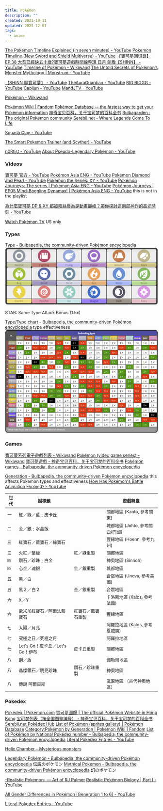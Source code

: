 ```yaml
---
title: Pokémon
description: ""
created: 2021-10-11
updated: 2023-12-01
tags:
  - anime
---
```


[The Pokemon Timeline Explained (in seven minutes) - YouTube](https://www.youtube.com/watch?v=VxEjr4eiSNg)
[Pokemon Timeline (New Sword and Shield Multiverse) - YouTube](https://www.youtube.com/watch?v=alxVx9TR0Ts)
[【寶可夢回憶錄】EP.38 大吾已經快五十歲?寶可夢遊戲時間線整理 日月 劍盾【SHINN】 - YouTube](https://www.youtube.com/watch?v=ZL4CiYQSG5A)
[Timeline of Pokémon - Wikiwand](https://www.wikiwand.com/en/Timeline_of_Pok%C3%A9mon)
[The Untold Secrets of Pokémon’s Monster Mythology | Monstrum - YouTube](https://www.youtube.com/watch?v=zHCGdyhHlRs)

[【SHINN 聊寶可夢】 - YouTube](https://www.youtube.com/playlist?list=PLSJJe1V0GHK5jRHbRvFaUAif84nfTlSfd)
[TheAuraGuardian - YouTube](https://www.youtube.com/@TheAuraGuardian)
[BIG BIGGG - YouTube](https://www.youtube.com/@bigbiggg666)
[Capijun - YouTube](https://www.youtube.com/@KaPiJun)
[MandJTV - YouTube](https://www.youtube.com/@MandJTV)

[Pokémon - Wikiwand](https://www.wikiwand.com/en/Pok%C3%A9mon)

[Pokémon Wiki | Fandom](https://pokemon.fandom.com/wiki/Pok%C3%A9mon_Wiki)
[Pokémon Database -- the fastest way to get your Pokémon information](https://pokemondb.net/)
[神奇宝贝百科，关于宝可梦的百科全书](https://wiki.52poke.com/wiki/%E4%B8%BB%E9%A1%B5)
[Bulbagarden : The original Pokémon community](https://bulbagarden.net/)
[Serebii.net - Where Legends Come To Life](https://www.serebii.net/)

[Squash Clay - YouTube](https://www.youtube.com/@squashclay)

[The Smart Pokemon Trainer (and Scyther) - YouTube](https://www.youtube.com/playlist?list=PLmsMGFIWAJdJ1nceYOGUO3fqUtfm3slyt)

[n0Rtist - YouTube](https://www.youtube.com/@n0rtist)
[About Pseudo-Legendary Pokemon - YouTube](https://www.youtube.com/watch?v=qQhrEY0sIUk)

### Videos

[寶可夢 官方 - YouTube](https://www.youtube.com/channel/UCUsB9KTwSGgPlIARzdaKb_Q)
[Pokémon Asia ENG - YouTube](https://www.youtube.com/channel/UCR1r4GPUBvdI0EJBpxKYPQQ)
[Pokémon Diamond and Pearl - YouTube](https://www.youtube.com/playlist?list=PLQo7jlHehrYOtxx1YfO2JlK4tRDDDzRGp)
[Pokémon the Series: XY - YouTube](https://www.youtube.com/playlist?list=PLQo7jlHehrYN63q0UG54AEYZmv-WsBZZX)
[Pokémon Journeys: The series | Pokémon Asia ENG - YouTube](https://www.youtube.com/playlist?list=PLQo7jlHehrYNE9PzaiGrywyGThkbwgclT)
[Pokémon Journeys | EP05 Mind-Boggling Dynamax! | Pokémon Asia ENG - YouTube](https://www.youtube.com/watch?v=tqaYgolmHwc) this is not in the playlist

[為什麼寶可夢 DP & XY 都被粉絲譽為是動畫巔峰？帶你探討這兩部神作的高光時刻 - YouTube](https://www.youtube.com/watch?v=DHYU2U8uCmE)

[Watch Pokémon TV](https://watch.pokemon.com/en-us/#/) US only

### Types

[Type - Bulbapedia, the community-driven Pokémon encyclopedia](https://bulbapedia.bulbagarden.net/wiki/Type)
[![Types Icon](./_assets/pokemon/types_icons.png)](https://bulbapedia.bulbagarden.net/wiki/Type#Icons)

STAB: Same Type Attack Bonus (1.5x)

[Type/Type chart - Bulbapedia, the community-driven Pokémon encyclopedia](https://bulbapedia.bulbagarden.net/wiki/Type/Type_chart) type effectiveness
[![Types Effectiveness](./_assets/pokemon/type_effectiveness.png)](https://bulbapedia.bulbagarden.net/wiki/Type/Type_chart#Generation_VI_onward)

### Games

[寶可夢系列電子遊戲列表 - Wikiwand](https://www.wikiwand.com/zh/%E5%AF%B6%E5%8F%AF%E5%A4%A2%E7%B3%BB%E5%88%97%E9%9B%BB%E5%AD%90%E9%81%8A%E6%88%B2%E5%88%97%E8%A1%A8)
[Pokémon (video game series) - Wikiwand](<https://www.wikiwand.com/en/Pok%C3%A9mon_(video_game_series)>)
[寶可夢遊戲 - 神奇宝贝百科，关于宝可梦的百科全书](https://wiki.52poke.com/wiki/%E5%AF%B6%E5%8F%AF%E5%A4%A2%E9%81%8A%E6%88%B2)
[Pokémon games - Bulbapedia, the community-driven Pokémon encyclopedia](https://bulbapedia.bulbagarden.net/wiki/Pok%C3%A9mon_games)

[Generation - Bulbapedia, the community-driven Pokémon encyclopedia](https://bulbapedia.bulbagarden.net/wiki/Generation) this affects Pokemon types and effectiveness
[How Has Pokémon's Battle Animation Evolved? - YouTube](https://www.youtube.com/watch?v=A-pmh70cZu4)

| 世代 | 副標題                           |                    | 遊戲舞臺                        |
| ---- | -------------------------------- | ------------------ | ------------------------------- |
| 一   | 紅／綠／藍﹔皮卡丘               |                    | 關都地區 (Kanto, 參考關東)      |
| 二   | 金／銀﹔水晶版                   |                    | 城都地區 (Johto, 參考關西/四國) |
| 三   | 紅寶石／藍寶石／綠寶石           |                    | 豐緣地區 (Hoenn, 參考九州)      |
| 三   | 火紅／葉綠                       | 紅／綠重製         | 關都地區                        |
| 四   | 鑽石／珍珠﹔白金                 |                    | 神奧地區 (Sinnoh)               |
| 四   | 心金／魂銀                       | 金／銀重製         | 城都地區                        |
| 五   | 黑／白                           |                    | 合眾地區 (Unova, 參考美國)      |
| 五   | 黑２／白２                       | 金／銀重製         | 合眾地區                        |
| 六   | X／Y                             |                    | 卡洛斯地區 (Kalos, 參考法國)    |
| 六   | 歐米加紅寶石／阿爾法藍寶石       | 紅寶石／藍寶石重製 | 豐緣地區                        |
| 七   | 太陽／月亮                       |                    | 阿羅拉地區 (Kalos, 參考夏威夷)  |
| 七   | 究極之日／究極之月               |                    | 阿羅拉地區                      |
| 七   | Let's Go！皮卡丘／Let's Go！伊布 | 皮卡丘重製         | 關都地區                        |
| 八   | 劍／盾                           |                    | 伽勒爾地區                      |
| 八   | 晶燦鑽石／明亮珍珠               | 鑽石／珍珠重製     | 神奧地區                        |
| 八   | 傳說 阿爾宙斯                    |                    | 洗翠地區 （古代神奧地區）       |

### Pokedex

[Pokédex | Pokemon.com](https://www.pokemon.com/us/pokedex/)
[寶可夢圖鑑 | The official Pokémon Website in Hong Kong](https://hk.portal-pokemon.com/play/pokedex)
[宝可梦列表（按全国图鉴编号） - 神奇宝贝百科，关于宝可梦的百科全书](https://wiki.52poke.com/wiki/%E5%AE%9D%E5%8F%AF%E6%A2%A6%E5%88%97%E8%A1%A8%EF%BC%88%E6%8C%89%E5%85%A8%E5%9B%BD%E5%9B%BE%E9%89%B4%E7%BC%96%E5%8F%B7%EF%BC%89)
[Serebii.net Pokédex Hub](https://www.serebii.net/pokemon/)
[List of Pokémon (sprites gallery) | Pokémon Database](https://pokemondb.net/pokedex/national)
[Category:Pokémon by Generation | Pokémon Wiki | Fandom](https://pokemon.fandom.com/wiki/Category:Pok%C3%A9mon_by_Generation)
[List of Pokémon by National Pokédex number - Bulbapedia, the community-driven Pokémon encyclopedia](https://bulbapedia.bulbagarden.net/wiki/List_of_Pok%C3%A9mon_by_National_Pok%C3%A9dex_number)
[Literal Pokedex Entries - YouTube](https://www.youtube.com/playlist?list=PLmsMGFIWAJdJgfKNpqukhevp6ebcm2-p7)

[Helix Chamber – Mysterious monsters](https://helixchamber.com/)

[Legendary Pokémon - Bulbapedia, the community-driven Pokémon encyclopedia](https://bulbapedia.bulbagarden.net/wiki/Legendary_Pok%C3%A9mon) 伝説のポケモン
[Mythical Pokémon - Bulbapedia, the community-driven Pokémon encyclopedia](https://bulbapedia.bulbagarden.net/wiki/Mythical_Pok%C3%A9mon) 幻のポケモン

[-Realistic Pokemon- — Art of RJ Palmer](https://www.rj-palmer.com/realistic-pokemon)
[Realistic Pokémon Biology | Part I - YouTube](https://www.youtube.com/watch?v=S-y6lcy7e9o)

[All Gender Differences in Pokémon [Generation 1 to 6] - YouTube](https://www.youtube.com/watch?v=xOMAE3aftIU)

[Literal Pokedex Entries - YouTube](https://www.youtube.com/playlist?list=PLmsMGFIWAJdJgfKNpqukhevp6ebcm2-p7)
